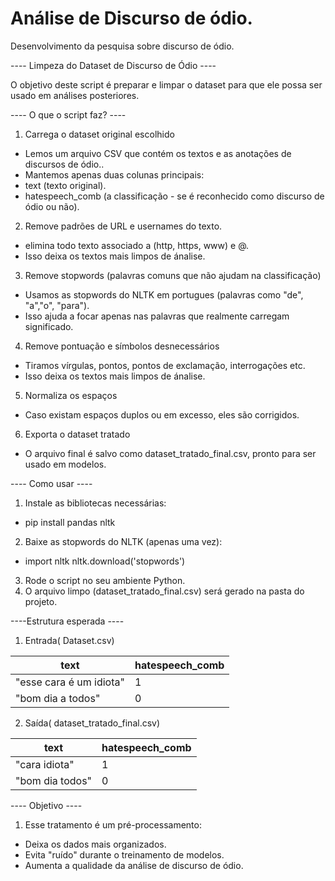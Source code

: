 # Análise de Discurso de ódio.
Desenvolvimento da pesquisa sobre discurso de ódio.

---- Limpeza do Dataset de Discurso de Ódio ----

O objetivo deste script é preparar e limpar o dataset para que ele possa ser usado em análises posteriores.

---- O que o script faz? ----
1. Carrega o dataset original escolhido
- Lemos um arquivo CSV que contém os textos e as anotações de discursos de ódio..
- Mantemos apenas duas colunas principais:
 - text (texto original).
 - hatespeech_comb (a classificação - se é reconhecido como discurso de ódio ou não).

2. Remove padrões de URL e usernames do texto.
 - elimina todo texto associado a (http, https, www) e @.
 - Isso deixa os textos mais limpos de ánalise.

3. Remove stopwords (palavras comuns que não ajudam na classificação)
 - Usamos as stopwords do NLTK em portugues (palavras como "de", "a","o", "para").
 - Isso ajuda a focar apenas nas palavras que realmente carregam significado.

4. Remove pontuação e símbolos desnecessários
 - Tiramos vírgulas, pontos, pontos de exclamação, interrogações etc.
 - Isso deixa os textos mais limpos de ánalise.

5. Normaliza os espaços
 - Caso existam espaços duplos ou em excesso, eles são corrigidos.

6. Exporta o dataset tratado
 - O arquivo final é salvo como dataset_tratado_final.csv, pronto para ser usado em modelos.

---- Como usar ----
1. Instale as bibliotecas necessárias:
 - pip install pandas nltk
2. Baixe as stopwords do NLTK (apenas uma vez):
 - import nltk
   nltk.download('stopwords')
3. Rode o script no seu ambiente Python.
4. O arquivo limpo (dataset_tratado_final.csv) será gerado na pasta do projeto.

----Estrutura esperada ----
1. Entrada( Dataset.csv)

| text                    | hatespeech_comb  |
| ----------------------- | ---------------- |
| "esse cara é um idiota" | 1                |
| "bom dia a todos"       | 0                |

2. Saída( dataset_tratado_final.csv)

| text            | hatespeech_comb  |
| --------------- | ---------------- |
| "cara idiota"   | 1                |
| "bom dia todos" | 0                |

---- Objetivo ----
1. Esse tratamento é um pré-processamento:
- Deixa os dados mais organizados.
- Evita "ruído" durante o treinamento de modelos.
- Aumenta a qualidade da análise de discurso de ódio.


